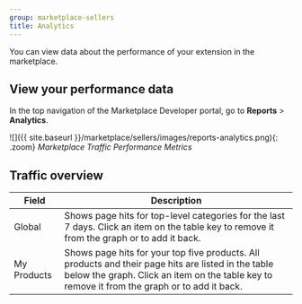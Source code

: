 ```yaml
---
group: marketplace-sellers
title: Analytics
---
```


You can view data about the performance of your extension in the marketplace.

## View your performance data

In the top navigation of the Marketplace Developer portal, go to **Reports** >  **Analytics**.

![]({{ site.baseurl }}/marketplace/sellers/images/reports-analytics.png){: .zoom}
_Marketplace Traffic Performance Metrics_

## Traffic overview

|Field|Description|
|------|-----------|
|Global|Shows page hits for top-level categories for the last 7 days. Click an item on the table key to remove it from the graph or to add it back.|
|My Products|Shows page hits for your top five products. All products and their page hits are listed in the table below the graph. Click an item on the table key to remove it from the graph or to add it back.|
